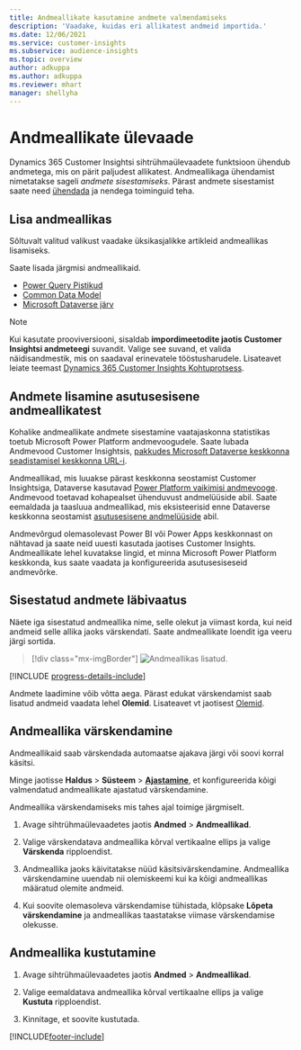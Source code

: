 ```yaml
---
title: Andmeallikate kasutamine andmete valmendamiseks
description: 'Vaadake, kuidas eri allikatest andmeid importida.'
ms.date: 12/06/2021
ms.service: customer-insights
ms.subservice: audience-insights
ms.topic: overview
author: adkuppa
ms.author: adkuppa
ms.reviewer: mhart
manager: shellyha
---
```


# <a name="data-sources-overview"></a>Andmeallikate ülevaade



Dynamics 365 Customer Insightsi sihtrühmaülevaadete funktsioon ühendub andmetega, mis on pärit paljudest allikatest. Andmeallikaga ühendamist nimetatakse sageli *andmete sisestamiseks*. Pärast andmete sisestamist saate need [ühendada](data-unification.md) ja nendega toiminguid teha.

## <a name="add-a-data-source"></a>Lisa andmeallikas

Sõltuvalt valitud valikust vaadake üksikasjalikke artikleid andmeallikas lisamiseks.

Saate lisada järgmisi andmeallikaid.

- [Power Query Pistikud](connect-power-query.md)
- [Common Data Model](connect-common-data-model.md)
- [Microsoft Dataverse järv](connect-dataverse-managed-lake.md)

> [!NOTE]
> Kui kasutate prooviversiooni, sisaldab **impordimeetodite jaotis Customer Insightsi andmeteegi** suvandit. Valige see suvand, et valida näidisandmestik, mis on saadaval erinevatele tööstusharudele. Lisateavet leiate teemast [Dynamics 365 Customer Insights Kohtuprotsess](../trial-signup.md).

## <a name="add-data-from-on-premises-data-sources"></a>Andmete lisamine asutusesisene andmeallikatest

Kohalike andmeallikate andmete sisestamine vaatajaskonna statistikas toetub Microsoft Power Platform andmevoogudele. Saate lubada Andmevood Customer Insightsis, [pakkudes Microsoft Dataverse keskkonna seadistamisel keskkonna URL-i](create-environment.md).

Andmeallikad, mis luuakse pärast keskkonna seostamist Customer Insightsiga, Dataverse kasutavad [Power Platform vaikimisi andmevooge](/power-query/dataflows/overview-dataflows-across-power-platform-dynamics-365). Andmevood toetavad kohapealset ühenduvust andmelüüside abil. Saate eemaldada ja taasluua andmeallikad, mis eksisteerisid enne Dataverse keskkonna seostamist [asutusesisene andmelüüside](/data-integration/gateway/service-gateway-app) abil.

Andmevõrgud olemasolevast Power BI või Power Apps keskkonnast on nähtavad ja saate neid uuesti kasutada jaotises Customer Insights. Andmeallikate lehel kuvatakse lingid, et minna Microsoft Power Platform keskkonda, kus saate vaadata ja konfigureerida asutusesiseseid andmevõrke.

## <a name="review-ingested-data"></a>Sisestatud andmete läbivaatus

Näete iga sisestatud andmeallika nime, selle olekut ja viimast korda, kui neid andmeid selle allika jaoks värskendati. Saate andmeallikate loendit iga veeru järgi sortida.

> [!div class="mx-imgBorder"]
> ![Andmeallikas lisatud.](media/configure-data-datasource-added.png "Andmeallikas lisatud")

[!INCLUDE [progress-details-include](../includes/progress-details-pane.md)]

Andmete laadimine võib võtta aega. Pärast edukat värskendamist saab lisatud andmeid vaadata lehel **Olemid**. Lisateavet vt jaotisest [Olemid](entities.md).

## <a name="refresh-a-data-source"></a>Andmeallika värskendamine

Andmeallikaid saab värskendada automaatse ajakava järgi või soovi korral käsitsi. 

Minge jaotisse **Haldus** > **Süsteem** > [**Ajastamine**](system.md#schedule-tab), et konfigureerida kõigi valmendatud andmeallikate ajastatud värskendamine.

Andmeallika värskendamiseks mis tahes ajal toimige järgmiselt.

1. Avage sihtrühmaülevaadetes jaotis **Andmed** > **Andmeallikad**.

2. Valige värskendatava andmeallika kõrval vertikaalne ellips ja valige **Värskenda** ripploendist.

3. Andmeallika jaoks käivitatakse nüüd käsitsivärskendamine. Andmeallika värskendamine uuendab nii olemiskeemi kui ka kõigi andmeallikas määratud olemite andmeid.

4. Kui soovite olemasoleva värskendamise tühistada, klõpsake **Lõpeta värskendamine** ja andmeallikas taastatakse viimase värskendamise olekusse.

## <a name="delete-a-data-source"></a>Andmeallika kustutamine

1. Avage sihtrühmaülevaadetes jaotis **Andmed** > **Andmeallikad**.

2. Valige eemaldatava andmeallika kõrval vertikaalne ellips ja valige **Kustuta** ripploendist.

3. Kinnitage, et soovite kustutada.


[!INCLUDE[footer-include](../includes/footer-banner.md)]
